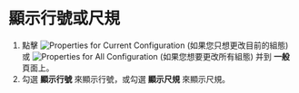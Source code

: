 # 顯示行號或尺規

1. 點擊 ![Properties for Current Configuration](../../images/properties..png)
(如果您只想更改目前的組態) 或
![Properties for All Configuration](../../images/allproperties..png)
(如果您想要更改所有組態) 并到 **一般** 頁面上。
2. 勾選 **顯示行號** 來顯示行號，或勾選 **顯示尺規** 來顯示尺規。
